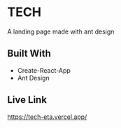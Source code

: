 # TECH

A landing page made with ant design

## Built With

-  Create-React-App
-  Ant Design

## Live Link

https://tech-eta.vercel.app/
